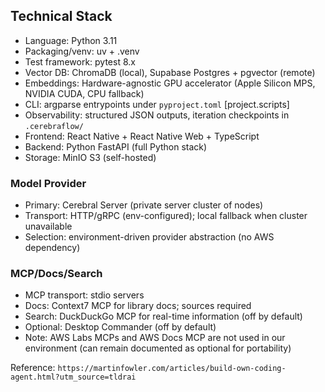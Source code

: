 ## Technical Stack

- Language: Python 3.11
- Packaging/venv: uv + .venv
- Test framework: pytest 8.x
- Vector DB: ChromaDB (local), Supabase Postgres + pgvector (remote)
- Embeddings: Hardware-agnostic GPU accelerator (Apple Silicon MPS, NVIDIA CUDA, CPU fallback)
- CLI: argparse entrypoints under `pyproject.toml` [project.scripts]
- Observability: structured JSON outputs, iteration checkpoints in `.cerebraflow/`
- Frontend: React Native + React Native Web + TypeScript
- Backend: Python FastAPI (full Python stack)
- Storage: MinIO S3 (self-hosted)

### Model Provider

- Primary: Cerebral Server (private server cluster of nodes)
- Transport: HTTP/gRPC (env-configured); local fallback when cluster unavailable
- Selection: environment-driven provider abstraction (no AWS dependency)

### MCP/Docs/Search

- MCP transport: stdio servers
- Docs: Context7 MCP for library docs; sources required
- Search: DuckDuckGo MCP for real-time information (off by default)
- Optional: Desktop Commander (off by default)
- Note: AWS Labs MCPs and AWS Docs MCP are not used in our environment (can remain documented as optional for portability)

Reference: `https://martinfowler.com/articles/build-own-coding-agent.html?utm_source=tldrai`

